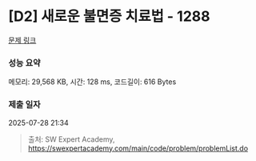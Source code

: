 # [D2] 새로운 불면증 치료법 - 1288 

[문제 링크](https://swexpertacademy.com/main/code/problem/problemDetail.do?contestProbId=AV18_yw6I9MCFAZN) 

### 성능 요약

메모리: 29,568 KB, 시간: 128 ms, 코드길이: 616 Bytes

### 제출 일자

2025-07-28 21:34



> 출처: SW Expert Academy, https://swexpertacademy.com/main/code/problem/problemList.do
